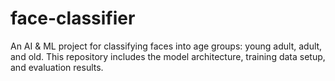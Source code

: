 # face-classifier
An AI &amp; ML project for classifying faces into age groups: young adult, adult, and old. This repository includes the model architecture, training data setup, and evaluation results.
